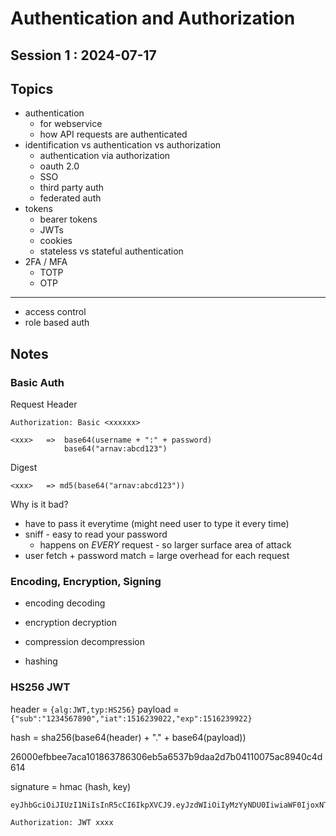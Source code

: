 # Authentication and Authorization 

## Session 1 : 2024-07-17 


## Topics 

- authentication 
  - for webservice
  - how API requests are authenticated 
- identification vs authentication vs authorization
  - authentication via authorization 
  - oauth 2.0 
  - SSO 
  - third party auth 
  - federated auth 
- tokens 
  - bearer tokens
  - JWTs
  - cookies 
  - stateless vs stateful authentication 
- 2FA / MFA 
  - TOTP
  - OTP 

-------- 

- access control
- role based auth 


## Notes 

### Basic Auth 

Request Header 

```
Authorization: Basic <xxxxxx>
```

```
<xxx>   =>  base64(username + ":" + password)
            base64("arnav:abcd123")

```

Digest
```
<xxx>   => md5(base64("arnav:abcd123"))
```

Why is it bad? 

- have to pass it everytime (might need user to type it every time) 
- sniff - easy to read your password 
  - happens on *EVERY* request - so larger surface area of attack 
- user fetch + password match = large overhead for each request 


### Encoding, Encryption, Signing 

- encoding          decoding
- encryption        decryption
- compression       decompression

- hashing 

### HS256 JWT 


header = `{alg:JWT,typ:HS256}` 
payload = `{"sub":"1234567890","iat":1516239022,"exp":1516239922}` 


hash =  sha256(base64(header) + "." + base64(payload))

26000efbbee7aca101863786306eb5a6537b9daa2d7b04110075ac8940c4d614

signature = hmac (hash, key)

```
eyJhbGciOiJIUzI1NiIsInR5cCI6IkpXVCJ9.eyJzdWIiOiIyMzYyNDU0IiwiaWF0IjoxNTE2MjM5MDIyLCJleHAiOjE1MTYyMzk5MjJ9.nPB0_xHOyOGNgizMfx7_tfjiL_2nquiV2gK1n0GhWSQ
```

```
Authorization: JWT xxxx
```